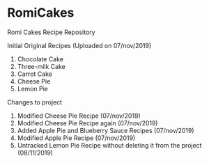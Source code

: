 # RomiCakes

Romi Cakes Recipe Repository

Initial Original Recipes (Uploaded on 07/nov/2019)
1. Chocolate Cake
2. Three-milk Cake
3. Carrot Cake
4. Cheese Pie
5. Lemon Pie

Changes to project
1. Modified Cheese Pie Recipe (07/nov/2019)
2. Modified Cheese Pie Recipe again (07/nov/2019)
3. Added Apple Pie and Blueberry Sauce Recipes (07/nov/2019)
4. Modified Apple Pie Recipe (07/nov/2019)
5. Untracked Lemon Pie Recipe without deleting it from the project (08/11/2019)
